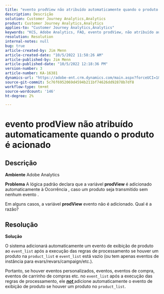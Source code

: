 ```yaml
---
title: "evento prodView não atribuído automaticamente quando o produto é acionado"
description: Descrição
solution: Customer Journey Analytics,Analytics
product: Customer Journey Analytics,Analytics
applies-to: "Customer Journey Analytics,Analytics"
keywords: "KCS, Adobe Analytics, FAQ, evento prodView, não atribuído automaticamente, produto, acionado"
resolution: Resolution
internal-notes: null
bug: true
article-created-by: Jim Menn
article-created-date: "10/5/2022 11:58:26 AM"
article-published-by: Jim Menn
article-published-date: "10/5/2022 12:18:36 PM"
version-number: 3
article-number: KA-16381
dynamics-url: "https://adobe-ent.crm.dynamics.com/main.aspx?forceUCI=1&pagetype=entityrecord&etn=knowledgearticle&id=43d0a503-a544-ed11-bba1-000d3a3064b8"
source-git-commit: 5c76f6952069d4594b211bf74626dd92878b7df8
workflow-type: tm+mt
source-wordcount: '146'
ht-degree: 2%

---
```


# evento prodView não atribuído automaticamente quando o produto é acionado

## Descrição


<b>Ambiente</b>
Adobe Analytics

<b>Problema</b>
A lógica padrão declara que a variável <b>prodView</b> é adicionado automaticamente à Ocorrência , caso um produto seja transmitido sem nenhum evento .

Em alguns casos, a variável <b>prodView</b> evento não é adicionado. Qual é a razão?


## Resolução


<b>Solução</b>

O sistema adicionará automaticamente um evento de exibição de produto ao `event_list` após a execução das regras de processamento se houver um produto na `product_list` e `event_list` está vazio (ou tem apenas eventos de instância para evars/revars/campaign/etc.).

Portanto, se houver eventos personalizados, eventos, eventos de compra, eventos de carrinho de compras etc. no `event_list` após a execução das regras de processamento, ele <u><em><b>not </b></em></u>adicione automaticamente o evento de exibição de produto se houver um produto no `product_list`.

